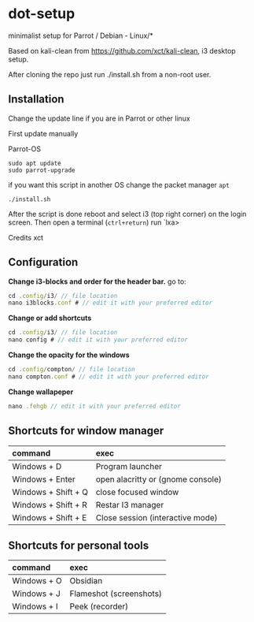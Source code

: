 # dot-setup
minimalist setup for Parrot / Debian - Linux/*

Based on kali-clean from https://github.com/xct/kali-clean, i3 desktop setup.

After cloning the repo just run ./install.sh from a non-root user.

## Installation

Change the update line if you are in Parrot or other linux

First update manually

Parrot-OS
````
sudo apt update
sudo parrot-upgrade
````

if you want this script in another OS change the packet manager `apt`

```
./install.sh
```

After the script is done reboot and select i3 (top right corner) on the login screen. Then open a terminal (`ctrl+return`) run `lxa>

Credits xct

## Configuration
**Change i3-blocks and order for the header bar.**
go to:
````js
cd .config/i3/ // file location
nano i3blocks.conf # // edit it with your preferred editor
````

**Change or add shortcuts**
````js
cd .config/i3/ // file location
nano config # // edit it with your preferred editor
````

**Change the opacity for the windows**
````js
cd .config/compton/ // file location
nano compton.conf # // edit it with your preferred editor
````

**Change wallapeper**
````js
nano .fehgb // edit it with your preferred editor
````

## Shortcuts for window manager
| command | exec |
| :--- | :--- |
| Windows + D | Program launcher|
| Windows + Enter | open alacritty or (gnome console)|
| Windows + Shift + Q | close focused window|
| Windows + Shift + R | Restar I3 manager |
| Windows + Shift + E |Close session (interactive mode) |


## Shortcuts for personal tools
| command | exec |
| :--- | :--- |
| Windows + O | Obsidian |
| Windows + J | Flameshot (screenshots) |
| Windows + I | Peek (recorder) |
